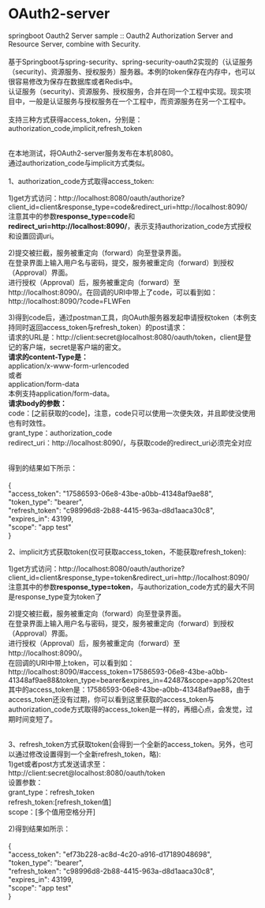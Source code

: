 # OAuth2-server
springboot Oauth2 Server sample :: Oauth2 Authorization Server and Resource Server, combine with Security.<br><br>
基于Springboot与spring-security、spring-security-oauth2实现的（认证服务（security)、资源服务、授权服务）服务器。本例的token保存在内存中，也可以很容易修改为保存在数据库或者Redis中。<br>
认证服务（security)、资源服务、授权服务，合并在同一个工程中实现。现实项目中，一般是认证服务与授权服务在一个工程中，而资源服务在另一个工程中。<br>
<br>
支持三种方式获得access_token，分别是：<br>
authorization_code,implicit,refresh_token<br>
<br>

在本地测试，将OAuth2-server服务发布在本机8080。<br>
通过authorization_code与implicit方式类似。<br>
<br>
1、authorization_code方式取得access_token:<br>

1)get方式访问：http://localhost:8080/oauth/authorize?client_id=client&response_type=code&redirect_uri=http://localhost:8090/<br>
注意其中的参数<b>response_type=code</b>和<b>redirect_uri=http://localhost:8090/</b>，表示支持authorization_code方式授权和设置回调uri。<br>

2)提交被拦截，服务被重定向（forward）向至登录界面。<br>
在登录界面上输入用户名与密码，提交，服务被重定向（forward）到授权（Approval）界面。<br>
进行授权（Approval）后，服务被重定向（forward）至http://localhost:8090/。在回调的URI中带上了code，可以看到如：http://localhost:8090/?code=FLWFen<br>

3)得到code后，通过postman工具，向OAuth服务器发起申请授权token（本例支持同时返回access_token与refresh_token）的post请求：<br>
请求的URL是：http://client:secret@localhost:8080/oauth/token，client是登记的客户端，secret是客户端的密文。<br>
<b>请求的content-Type是：</b><br>
application/x-www-form-urlencoded<br>
	或者<br>
application/form-data<br>
本例支持application/form-data。<br>
<b>请求body的参数：</b><br>
code：[之前获取的code]，注意，code只可以使用一次便失效，并且即使没使用也有时效性。<br>
grant_type：authorization_code <br>
redirect_uri：http://localhost:8090/，与获取code的redirect_uri必须完全对应<br>
<br>

得到的结果如下所示：<br>
<br>{
<br>    "access_token": "17586593-06e8-43be-a0bb-41348af9ae88",
<br>    "token_type": "bearer",
<br>    "refresh_token": "c98996d8-2b88-4415-963a-d8d1aaca30c8",
<br>    "expires_in": 43199,
<br>    "scope": "app test"
<br>}
<br>

2、implicit方式获取token(仅可获取access_token，不能获取refresh_token):<br>

1)get方式访问：http://localhost:8080/oauth/authorize?client_id=client&response_type=token&redirect_uri=http://localhost:8090/<br>
注意其中的参数<b>response_type=token</b>，与authorization_code方式的最大不同是response_type变为token了<br>

2)提交被拦截，服务被重定向（forward）向至登录界面。<br>
在登录界面上输入用户名与密码，提交，服务被重定向（forward）到授权（Approval）界面。<br>
进行授权（Approval）后，服务被重定向（forward）至http://localhost:8090/。<br>
在回调的URI中带上token，可以看到如：http://localhost:8090/#access_token=17586593-06e8-43be-a0bb-41348af9ae88&token_type=bearer&expires_in=42487&scope=app%20test<br>
其中的access_token是：17586593-06e8-43be-a0bb-41348af9ae88，由于access_token还没有过期，你可以看到这里获取的access_token与authorization_code方式取得的access_token是一样的，再细心点，会发觉，过期时间变短了。<br>
<br>

3、refresh_token方式获取token(会得到一个全新的access_token。另外，也可以通过修改设置得到一个全新refresh_token，略):<br>
1)get或者post方式发送请求至：http://client:secret@localhost:8080/oauth/token<br>
设置参数：<br>
grant_type：refresh_token <br>
refresh_token:[refresh_token值] <br> 
scope：[多个值用空格分开] <br>

2)得到结果如所示：<br>
<br>{
<br>    "access_token": "ef73b228-ac8d-4c20-a916-d17189048698",
<br>    "token_type": "bearer",
<br>    "refresh_token": "c98996d8-2b88-4415-963a-d8d1aaca30c8",
<br>    "expires_in": 43199,
<br>    "scope": "app test"
<br>}
<br>





